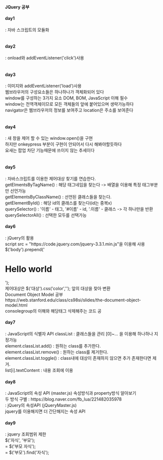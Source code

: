 #### JQuery 공부

<h4>day1</h4>
: 자바 스크립트의 모듈화 </br>
</br>

<h4>day2</h4>
: onload와 addEventListener('click')사용</br>
</br>

<h4>day3</h4>
: 이미지와 addEventListener('load')사용</br>
웹브라우저의 구성요소들은 하나하나가 객체화되어 있다</br>
window를 구성하는 3가지 요소 DOM, BOM, JavaScript 이해 필수</br>
window는 전역객체이므로 모든 객체들의 앞에 붙어있으며 생략가능하다</br>
navigator은 웹브라우저의 정보를 보여주고 location은 주소를 보여준다</br>
</br>

<h4>day4</h4>
: 새 창을 제어 할 수 있는 window.open()을 구현</br>
하지만 onkeypress 부분이 구현이 안되어서 다시 해봐야할듯하다</br>
요새는 팝업 차단 기능때문에 쓰이지 않는 추세이다</br>
</br>

<h4>day5</h4>
: 자바스크립트를 이용한 제어대상 찾기를 연습한다.</br>
getElmentsByTagName() : 해당 태그네임을 찾는다 -> 배열을 이용해 특정 태그부분만 선언가능</br>
getElementsByClassName() : 선언된 클래스들을 찾는다.</br>
getElementById() : 해당 id의 클래스를 찾는다(id는 중복x)</br>
querySelector() : '이름' - 태그, '#이름' - id, '.이름' - 클래스 -> 각 하나만을 반환</br>
querySelectorAll() : 선택한 모두를 선택가능</br>

<h4>day6</h4>
: jQuery의 활용</br>
script src = "https://code.jquery.com/jquery-3.3.1.min.js"을 이용해 사용</br>
$('body').prepend('<h1>Hello world</h1>');</br>
제어대상은 $('대상').css('color',''); 앞의 대상을 찾아 변환</br>
Document Object Model 공부 https://web.stanford.edu/class/cs98si/slides/the-document-object-model.html </br>
consolegroup의 이해와 해당태그 삭제해주는 코드 공</br>

<h4>day7</h4>
: JavaScript의 식별자 API
classList : 클래스들을 관리 [0]~... 을 이용해 하나하나 지정가능</br>
element.classList.add() : 원하는 class를 추가한다.</br>
element.classList.remove() : 원하는 class를 제거한다.</br>
element.classList.toggle() : class내에 대상이 존재하지 않으면 추가 존재한다면 제거.</br>
list[i].textContent : 내용 조회에 이용</br>

<h4>day8</h4>
: JavaScript의 속성 API (master.js)
속성방식과 property방식 알아보기</br>
두 방식 구별 : https://blog.naver.com/fb_lua/221482035978 </br>
: jQuery의 속성API (jQueryMaster.js) </br>
jquery를 이용해지면 더 간단해지는 속성 API </br>

<h4>day9</h4>
: jquery 조회범위 제한 </br>
$('자식', '부모'); </br>
= $('부모 자식');  </br>
= $('부모').find('자식'); </br>
